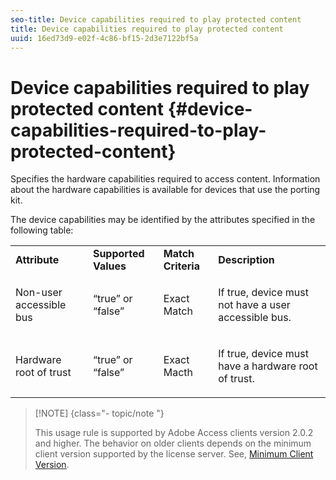 ```yaml
---
seo-title: Device capabilities required to play protected content
title: Device capabilities required to play protected content
uuid: 16ed73d9-e02f-4c86-bf15-2d3e7122bf5a
---
```


# Device capabilities required to play protected content {#device-capabilities-required-to-play-protected-content}

Specifies the hardware capabilities required to access content. Information about the hardware capabilities is available for devices that use the porting kit.

The device capabilities may be identified by the attributes specified in the following table: 

<table id="table_v3n_fks_n4"> 
 <tbody> 
  <tr> 
   <td><b>Attribute</b> </td> 
   <td><b>Supported Values</b> </td> 
   <td><b>Match Criteria</b> </td> 
   <td><b>Description</b> </td> 
  </tr> 
  <tr> 
   <td colname="1" class="- topic/entry "> <p class="- topic/p ">Non-user accessible bus </p> </td> 
   <td colname="2" class="- topic/entry "> <p class="- topic/p ">“true” or “false” </p> </td> 
   <td colname="3" class="- topic/entry "> <p class="- topic/p ">Exact Match </p> </td> 
   <td colname="4" class="- topic/entry "> <p class="- topic/p ">If true, device must not have a user accessible bus. </p> </td> 
  </tr> 
  <tr> 
   <td colname="1" class="- topic/entry "> <p class="- topic/p ">Hardware root of trust </p> </td> 
   <td colname="2" class="- topic/entry "> <p class="- topic/p ">“true” or “false” </p> </td> 
   <td colname="3" class="- topic/entry "> <p class="- topic/p ">Exact Macth </p> </td> 
   <td colname="4" class="- topic/entry "> <p class="- topic/p ">If true, device must have a hardware root of trust. </p> </td> 
  </tr> 
 </tbody> 
</table>

>[!NOTE] {class="- topic/note "}
>
>This usage rule is supported by Adobe Access clients version 2.0.2 and higher. The behavior on older clients depends on the minimum client version supported by the license server. See, [Minimum Client Version](../../../../aaxs-protecting-content/content-setting-up-the-sdk/content-setting-up-the-dev-env.md).

